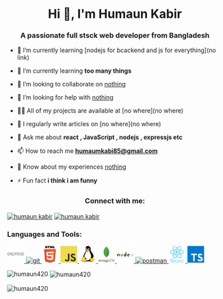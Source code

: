 <h1 align="center">Hi 👋, I'm Humaun Kabir</h1>
<h3 align="center">A passionate full stsck web developer from Bangladesh</h3>

<!--
<p align="left"> <img src="https://komarev.com/ghpvc/?username=humaun420&label=Profile%20views&color=0e75b6&style=flat" alt="humaun420" /> </p>

<p align="left"> <a href="https://github.com/ryo-ma/github-profile-trophy"><img src="https://github-profile-trophy.vercel.app/?username=humaun420" alt="humaun420" /></a> </p>
-->

- 🔭 I’m currently learning [nodejs for bcackend and js for everything](no link)

- 🌱 I’m currently learning **too many things**

- 👯 I’m looking to collaborate on [nothing](nothing)

- 🤝 I’m looking for help with [nothing](nothing)

- 👨‍💻 All of my projects are available at [no where](no where)

- 📝 I regularly write articles on [no where](no where)

- 💬 Ask me about **react , JavaScript , nodejs , expressjs etc**

- 📫 How to reach me **humaumkabi85@gmail.com**

- 📄 Know about my experiences [nothing](nothing)

- ⚡ Fun fact **i think i am funny**

<h3 align="center">Connect with me:</h3>
<p align="left">
<a href="https://www.facebook.com/profile.php?id=100035017417427" target="blank"><img align="center" src="https://raw.githubusercontent.com/rahuldkjain/github-profile-readme-generator/master/src/images/icons/Social/facebook.svg" alt="humaun kabir" height="30" width="40" /></a>
<a href="https://instagram.com/humaunkabi85" target="blank"><img align="center" src="https://raw.githubusercontent.com/rahuldkjain/github-profile-readme-generator/master/src/images/icons/Social/instagram.svg" alt="humaun kabir" height="30" width="40" /></a>
</p>

<h3 align="left">Languages and Tools:</h3>
<p align="left"> <a href="https://expressjs.com" target="_blank"> <img src="https://raw.githubusercontent.com/devicons/devicon/master/icons/express/express-original-wordmark.svg" alt="express" width="40" height="40"/> </a> <a href="https://git-scm.com/" target="_blank"> <img src="https://www.vectorlogo.zone/logos/git-scm/git-scm-icon.svg" alt="git" width="40" height="40"/> </a> <a href="https://www.w3.org/html/" target="_blank"> <img src="https://raw.githubusercontent.com/devicons/devicon/master/icons/html5/html5-original-wordmark.svg" alt="html5" width="40" height="40"/> </a> <a href="https://developer.mozilla.org/en-US/docs/Web/JavaScript" target="_blank"> <img src="https://raw.githubusercontent.com/devicons/devicon/master/icons/javascript/javascript-original.svg" alt="javascript" width="40" height="40"/> </a> <a href="https://www.linux.org/" target="_blank"> <img src="https://raw.githubusercontent.com/devicons/devicon/master/icons/linux/linux-original.svg" alt="linux" width="40" height="40"/> </a> <a href="https://www.mongodb.com/" target="_blank"> <img src="https://raw.githubusercontent.com/devicons/devicon/master/icons/mongodb/mongodb-original-wordmark.svg" alt="mongodb" width="40" height="40"/> </a> <a href="https://nodejs.org" target="_blank"> <img src="https://raw.githubusercontent.com/devicons/devicon/master/icons/nodejs/nodejs-original-wordmark.svg" alt="nodejs" width="40" height="40"/> </a> <a href="https://postman.com" target="_blank"> <img src="https://www.vectorlogo.zone/logos/getpostman/getpostman-icon.svg" alt="postman" width="40" height="40"/> </a> <a href="https://reactjs.org/" target="_blank"> <img src="https://raw.githubusercontent.com/devicons/devicon/master/icons/react/react-original-wordmark.svg" alt="react" width="40" height="40"/> </a> <a href="https://www.typescriptlang.org/" target="_blank"> <img src="https://raw.githubusercontent.com/devicons/devicon/master/icons/typescript/typescript-original.svg" alt="typescript" width="40" height="40"/> </a> </p>

<p><img align="left" src="https://github-readme-stats.vercel.app/api/top-langs?username=humaun420&show_icons=true&locale=en&layout=compact" alt="humaun420" /></p>

<p>&nbsp;<img align="center" src="https://github-readme-stats.vercel.app/api?username=humaun420&show_icons=true&locale=en" alt="humaun420" /></p>

<p><img align="center" src="https://github-readme-streak-stats.herokuapp.com/?user=humaun420&" alt="humaun420" /></p>



<!--
# HUMAUN KABIR

### Hi there 👋
-->
<!--
**humaun420/humaun420** is a ✨ _special_ ✨ repository because its `README.md` (this file) appears on your GitHub profile.

Here are some ideas to get you started:

- 🔭 I’m currently working on ...
- 🌱 I’m currently learning ...
- 👯 I’m looking to collaborate on ...
- 🤔 I’m looking for help with ...
- 💬 Ask me about ...
- 📫 How to reach me: ...
- 😄 Pronouns: ...
- ⚡ Fun fact: ...
-->

